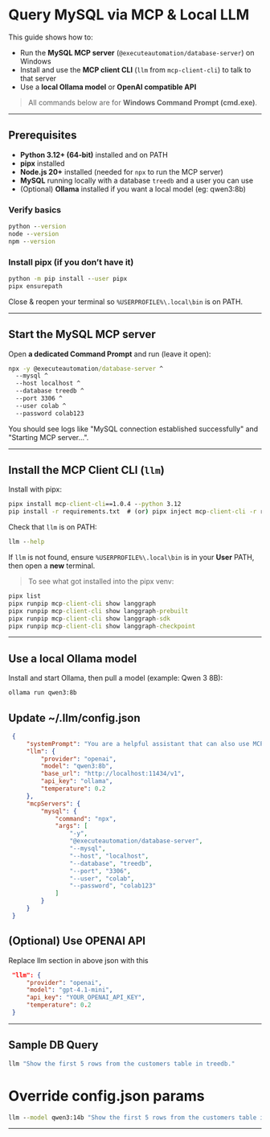 # Query MySQL via MCP & Local LLM

This guide shows how to:

* Run the **MySQL MCP server** (`@executeautomation/database-server`) on Windows
* Install and use the **MCP client CLI** (`llm` from `mcp-client-cli`) to talk to that server
* Use a **local Ollama model** or **OpenAI compatible API**

> All commands below are for **Windows Command Prompt (cmd.exe)**.

---

## Prerequisites

* **Python 3.12+ (64‑bit)** installed and on PATH
* **pipx** installed
* **Node.js 20+** installed (needed for `npx` to run the MCP server)
* **MySQL** running locally with a database `treedb` and a user you can use
* (Optional) **Ollama** installed if you want a local model (eg: qwen3:8b)

### Verify basics

```cmd
python --version
node --version
npm --version
```

### Install pipx (if you don’t have it)

```cmd
python -m pip install --user pipx
pipx ensurepath
```

Close & reopen your terminal so `%USERPROFILE%\.local\bin` is on PATH.

---

## Start the MySQL MCP server

Open **a dedicated Command Prompt** and run (leave it open):

```cmd
npx -y @executeautomation/database-server ^
  --mysql ^
  --host localhost ^
  --database treedb ^
  --port 3306 ^
  --user colab ^
  --password colab123
```

You should see logs like "MySQL connection established successfully" and "Starting MCP server…".

---

## Install the MCP Client CLI (`llm`)

Install with pipx:

```cmd
pipx install mcp-client-cli==1.0.4 --python 3.12
pip install -r requirements.txt  # (or) pipx inject mcp-client-cli -r requirements.txt
```

Check that `llm` is on PATH:

```cmd
llm --help
```

If `llm` is not found, ensure `%USERPROFILE%\.local\bin` is in your **User** PATH, then open a **new** terminal.

> To see what got installed into the pipx venv:

```cmd
pipx list
pipx runpip mcp-client-cli show langgraph
pipx runpip mcp-client-cli show langgraph-prebuilt
pipx runpip mcp-client-cli show langgraph-sdk
pipx runpip mcp-client-cli show langgraph-checkpoint
```

---

## Use a local **Ollama** model

Install and start Ollama, then pull a model (example: Qwen 3 8B):

   ```cmd
   ollama run qwen3:8b
   ```

## Update ~/.llm/config.json


   ```json
    {
        "systemPrompt": "You are a helpful assistant that can also use MCP tools.",
        "llm": {
            "provider": "openai",
            "model": "qwen3:8b",
            "base_url": "http://localhost:11434/v1",
            "api_key": "ollama",
            "temperature": 0.2
        },
        "mcpServers": {
            "mysql": {
                "command": "npx",
                "args": [
                    "-y",
                    "@executeautomation/database-server",
                    "--mysql",
                    "--host", "localhost",
                    "--database", "treedb",
                    "--port", "3306",
                    "--user", "colab",
                    "--password", "colab123"
                ]
            }
        }
    }
   ```

## (Optional) Use OPENAI API
Replace llm section in above json with this

   ```json
    "llm": {
        "provider": "openai",
        "model": "gpt-4.1-mini",
        "api_key": "YOUR_OPENAI_API_KEY",
        "temperature": 0.2
    }
   ```
---

## Sample DB Query

   ```cmd
   llm "Show the first 5 rows from the customers table in treedb."
   ```

   # Override config.json params
   ```cmd
   llm --model qwen3:14b "Show the first 5 rows from the customers table in treedb."
   ```



---


